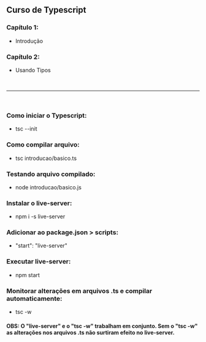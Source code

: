 ## Curso de Typescript

### Capítulo 1:
- Introdução

### Capítulo 2:
- Usando Tipos

<br><hr><br>

### Como iniciar o Typescript:
- tsc --init

### Como compilar arquivo:
- tsc introducao/basico.ts

### Testando arquivo compilado:
- node introducao/basico.js

### Instalar o live-server:
- npm i -s live-server

### Adicionar ao package.json > scripts:
- "start": "live-server"

### Executar live-server:
- npm start

### Monitorar alterações em arquivos .ts e compilar automaticamente:
- tsc -w

#### OBS: O "live-server" e o "tsc -w" trabalham em conjunto. Sem o "tsc -w" as alterações nos arquivos .ts não surtiram efeito no live-server.


